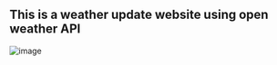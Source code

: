 ﻿## This is a weather update website using open weather API
 ![image](https://github.com/mahadinina/Weather-Website/assets/116127793/a8f81f7e-fb5f-4ddf-bbf9-eeac7147eb4a)

